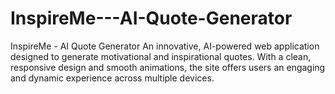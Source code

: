 # InspireMe---AI-Quote-Generator
InspireMe - AI Quote Generator An innovative, AI-powered web application designed to generate motivational and inspirational quotes. With a clean, responsive design and smooth animations, the site offers users an engaging and dynamic experience across multiple devices.
